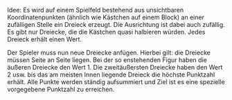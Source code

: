 Idee: Es wird auf einem Spielfeld bestehend aus unsichtbaren Koordinatenpunkten 
(ähnlich wie Kästchen auf einem Block) an einer zufälligen Stelle ein Dreieck 
erzeugt. Die Ausrichtung ist dabei auch zufällig. Es gibt nur Dreiecke, die die 
Kästchen quasi halbieren würden. Jedes Dreieck erhält einen Wert.

Der Spieler muss nun neue Dreiecke anfügen. 
Hierbei gilt: die Dreiecke müssen Seite an Seite liegen. Bei der so enstehenden 
Figur haben die äußeren Dreiecke den Wert 1. Die zweitäußersten Dreiecke haben 
den Wert 2 usw. bis das am meisten Innen liegende Dreieck die höchste Punktzahl 
erhält. Alle Punkte werden ständig aufsummiert und Ziel ist es eine spezielle 
vorgegebene Punktzahl zu erreichen.
